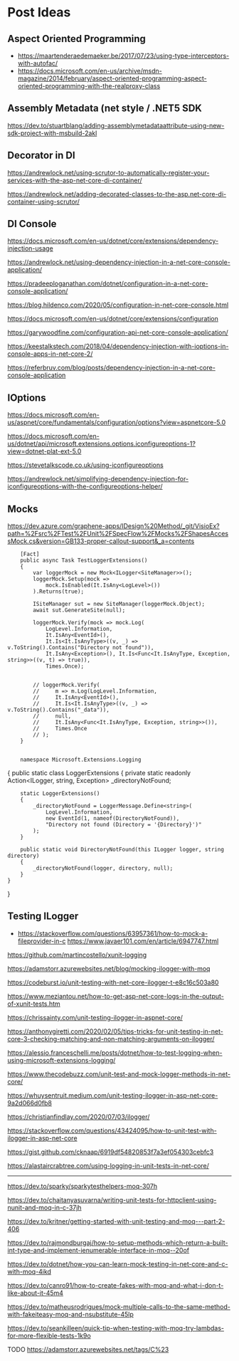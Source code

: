 # Post Ideas

## Aspect Oriented Programming

- https://maartenderaedemaeker.be/2017/07/23/using-type-interceptors-with-autofac/
- https://docs.microsoft.com/en-us/archive/msdn-magazine/2014/february/aspect-oriented-programming-aspect-oriented-programming-with-the-realproxy-class

## Assembly Metadata (net style / .NET5 SDK

https://dev.to/stuartblang/adding-assemblymetadataattribute-using-new-sdk-project-with-msbuild-2akl

## Decorator in DI

https://andrewlock.net/using-scrutor-to-automatically-register-your-services-with-the-asp-net-core-di-container/

https://andrewlock.net/adding-decorated-classes-to-the-asp.net-core-di-container-using-scrutor/

## DI Console

https://docs.microsoft.com/en-us/dotnet/core/extensions/dependency-injection-usage

https://andrewlock.net/using-dependency-injection-in-a-net-core-console-application/

https://pradeeploganathan.com/dotnet/configuration-in-a-net-core-console-application/

https://blog.hildenco.com/2020/05/configuration-in-net-core-console.html

https://docs.microsoft.com/en-us/dotnet/core/extensions/configuration

https://garywoodfine.com/configuration-api-net-core-console-application/

https://keestalkstech.com/2018/04/dependency-injection-with-ioptions-in-console-apps-in-net-core-2/

https://referbruv.com/blog/posts/dependency-injection-in-a-net-core-console-application

## IOptions

https://docs.microsoft.com/en-us/aspnet/core/fundamentals/configuration/options?view=aspnetcore-5.0

https://docs.microsoft.com/en-us/dotnet/api/microsoft.extensions.options.iconfigureoptions-1?view=dotnet-plat-ext-5.0

https://stevetalkscode.co.uk/using-iconfigureoptions

https://andrewlock.net/simplifying-dependency-injection-for-iconfigureoptions-with-the-configureoptions-helper/

## Mocks

https://dev.azure.com/graphene-apps/IDesign%20Method/_git/VisioEx?path=%2Fsrc%2FTest%2FUnit%2FSpecFlow%2FMocks%2FShapesAccessMock.cs&version=GB133-proper-callout-support&_a=contents

        [Fact]
        public async Task TestLoggerExtensions()
        {
            var loggerMock = new Mock<ILogger<SiteManager>>();
            loggerMock.Setup(mock => 
                mock.IsEnabled(It.IsAny<LogLevel>())
            ).Returns(true);

            ISiteManager sut = new SiteManager(loggerMock.Object);
            await sut.GenerateSite(null);

            loggerMock.Verify(mock => mock.Log(
                LogLevel.Information,
                It.IsAny<EventId>(),
                It.Is<It.IsAnyType>((v, _) => v.ToString().Contains("Directory not found")),
                It.IsAny<Exception>(), It.Is<Func<It.IsAnyType, Exception, string>>((v, t) => true)),
                Times.Once);


            // loggerMock.Verify(
            //     m => m.Log(LogLevel.Information,
            //     It.IsAny<EventId>(),
            //     It.Is<It.IsAnyType>((v, _) => v.ToString().Contains("_data")),
            //     null,
            //     It.IsAny<Func<It.IsAnyType, Exception, string>>()),
            //     Times.Once
            // );
        }


        namespace Microsoft.Extensions.Logging
{
    public static class LoggerExtensions
    {
        private static readonly Action<ILogger, string, Exception> _directoryNotFound;

        static LoggerExtensions()
        {
            _directoryNotFound = LoggerMessage.Define<string>(
                LogLevel.Information,
                new EventId(1, nameof(DirectoryNotFound)),
                "Directory not found (Directory = '{Directory}')"
            );
        }

        public static void DirectoryNotFound(this ILogger logger, string directory)
        {
            _directoryNotFound(logger, directory, null);
        }
    }
}

## Testing ILogger

- https://stackoverflow.com/questions/63957361/how-to-mock-a-fileprovider-in-c
https://www.javaer101.com/en/article/6947747.html

https://github.com/martincostello/xunit-logging

https://adamstorr.azurewebsites.net/blog/mocking-ilogger-with-moq

https://codeburst.io/unit-testing-with-net-core-ilogger-t-e8c16c503a80

https://www.meziantou.net/how-to-get-asp-net-core-logs-in-the-output-of-xunit-tests.htm

https://chrissainty.com/unit-testing-ilogger-in-aspnet-core/

https://anthonygiretti.com/2020/02/05/tips-tricks-for-unit-testing-in-net-core-3-checking-matching-and-non-matching-arguments-on-ilogger/

https://alessio.franceschelli.me/posts/dotnet/how-to-test-logging-when-using-microsoft-extensions-logging/

https://www.thecodebuzz.com/unit-test-and-mock-logger-methods-in-net-core/

https://whuysentruit.medium.com/unit-testing-ilogger-in-asp-net-core-9a2d066d0fb8

https://christianfindlay.com/2020/07/03/ilogger/

https://stackoverflow.com/questions/43424095/how-to-unit-test-with-ilogger-in-asp-net-core

https://gist.github.com/cknaap/6919df54820853f7a3ef054303cebfc3

https://alastaircrabtree.com/using-logging-in-unit-tests-in-net-core/

---

https://dev.to/sparky/sparkytesthelpers-moq-307h

https://dev.to/chaitanyasuvarna/writing-unit-tests-for-httpclient-using-nunit-and-moq-in-c-37jh

https://dev.to/kritner/getting-started-with-unit-testing-and-moq---part-2-406

https://dev.to/rajmondburgaj/how-to-setup-methods-which-return-a-built-int-type-and-implement-ienumerable-interface-in-moq--20of

https://dev.to/dotnet/how-you-can-learn-mock-testing-in-net-core-and-c-with-moq-4ikd

https://dev.to/canro91/how-to-create-fakes-with-moq-and-what-i-don-t-like-about-it-45m4

https://dev.to/matheusrodrigues/mock-multiple-calls-to-the-same-method-with-fakeiteasy-moq-and-nsubstitute-45lp

https://dev.to/seankilleen/quick-tip-when-testing-with-moq-try-lambdas-for-more-flexible-tests-1k9o



TODO https://adamstorr.azurewebsites.net/tags/C%23